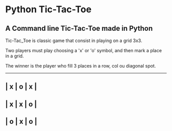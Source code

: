 # Python Tic-Tac-Toe

## A Command line Tic-Tac-Toe made in Python


Tic-Tac_Toe is classic game that consist in playing on a grid 3x3.

Two players must play choosing a 'x' or 'o' symbol, and then mark a place in a grid.

The winner is the player who fill 3 places in a row, col ou diagonal spot.


-------------
| x | o | x |
-------------
| x | x | o |
-------------
| o | x | o |
-------------